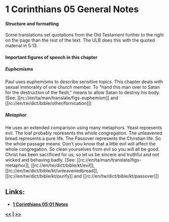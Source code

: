 # 1 Corinthians 05 General Notes #

#### Structure and formatting ####

Some translations set quotations from the Old Testament further to the right on the page than the rest of the text. The ULB does this with the quoted material in 5:13.

#### Important figures of speech in this chapter ####

##### Euphemisms #####

Paul uses euphemisms to describe sensitive topics. This chapter deals with sexual immorality of one church member. To "hand this man over to Satan for the destruction of the flesh," means to allow Satan to destroy his body. (See: [[rc://en/ta/man/translate/figs-euphemism]] and [[rc://en/tw/dict/bible/other/fornication]])

##### Metaphor #####
He uses an extended comparison using many metaphors. Yeast represents evil. The loaf probably represents the whole congregation. The unleavened bread represents a pure life. The Passover represents the Christian life. So the whole passage means: Don't you know that a little evil will affect the whole congregation. So clean yourselves from evil so you will all be good. Christ has been sacrificed for us; so let us be sincere and truthful and not wicked and behaving badly. (See: [[rc://en/ta/man/translate/figs-metaphor]], [[rc://en/tw/dict/bible/kt/evil]], [[rc://en/tw/dict/bible/kt/unleavenedbread]], [[rc://en/tw/dict/bible/kt/purify]] and [[rc://en/tw/dict/bible/kt/passover]])

## Links: ##

* __[1 Corinthians 05:01 Notes](./01.md)__

__[<<](../04/intro.md) | [>>](../06/intro.md)__
